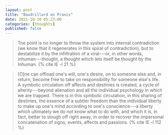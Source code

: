 ```yaml
---
layout: post
title: "Baudrillard on Praxis"
date: 2021-10-10 05:23:00
categories: [thoughts]
published: false
---
```


> Tne point is no longer to throw the system into internal contradiction (we know that it regenerates in this spiral of contradiction), but to destabilize it by the infiltration of a viral---or, in other words, inhuman---thought, a thought which lets itself be thought by the Inhuman. {% cite IE -l 21 %}

> [O]ne can offload one's will, one's desire, on to someone else and, in return, become free to take on responsibility for someone else's life. A symbolic circulation off affects and destinies is created, a cycle of alterity---beyond alienation and all the individual psychology in which we are trapped. There is in this symbolic circulation, in this sharing of destinies, the essence of a subtler freedom than the individual liberty to make up one's mind according to one's conscience---a liberty which ultimately we do not know what to do with, and which it is, in fact, better to slough off right away, in order to recover the impersonal concatenation of signs, events, affects and passions. {% cite IE -l 112 %}
